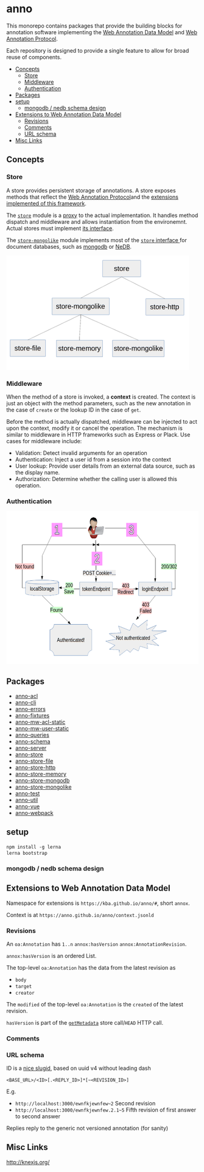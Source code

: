 # anno

This monorepo contains packages that provide the building blocks for annotation
software implementing the [Web Annotation Data
Model](http://www.w3.org/TR/annotation-model/) and [Web Annotation
Protocol](http://www.w3.org/TR/annotation-protocol/).

Each repository is designed to provide a single feature to allow for broad
reuse of components.

<!-- BEGIN-MARKDOWN-TOC -->
* [Concepts](#concepts)
	* [Store](#store)
	* [Middleware](#middleware)
	* [Authentication](#authentication)
* [Packages](#packages)
* [setup](#setup)
	* [mongodb / nedb schema design](#mongodb--nedb-schema-design)
* [Extensions to Web Annotation Data Model](#extensions-to-web-annotation-data-model)
	* [Revisions](#revisions)
	* [Comments](#comments)
	* [URL schema](#url-schema)
* [Misc Links](#misc-links)

<!-- END-MARKDOWN-TOC -->

## Concepts

### Store

A store provides persistent storage of annotations. A store exposes methods
that reflect the [Web Annotation
Protocol](http://www.w3.org/TR/annotation-protocol/)and the [extensions
implemented of this framework](#extensions-to-web-annotation-data-model).

The [`store`](./anno-store) module is a
[proxy](https://en.wikipedia.org/wiki/Proxy_pattern) to the actual
implementation. It handles method dispatch and middleware and allows
instantiation from the environemnt. Actual stores must implement [its
interface](./store/README.md#interface).

The [`store-mongolike`](./anno-store-mongolike) module implements most of the
[`store` interface ](./anno-store/README.md#interface) for document databases,
such as [mongodb](https://mongodb.com) or
[NeDB](https://github.com/louischatriot/nedb).

<img src="./doc/store-hierarchy.png" height="300" title="Hierarchy of stores"/>

### Middleware

When the method of a store is invoked, a **context** is created. The context is
just an object with the method parameters, such as the new annotation in the
case of `create` or the lookup ID in the case of `get`.

Before the method is actually dispatched, middleware can be injected to act
upon the context, modify it or cancel the operation. The mechanism is similar
to middleware in HTTP frameworks such as Express or Plack. Use cases for
middleware include:

* Validation: Detect invalid arguments for an operation
* Authentication: Inject a user id from a session into the context
* User lookup: Provide user details from an external data source, such as the
  display name.
* Authorization: Determine whether the calling user is allowed this operation.

### Authentication

<img src="./doc/authentication.png" height="400" title="Authentication flow"/>

## Packages

<!-- BEGIN-EVAL ls -d anno-* | sed -e 's,\(.*\)$,- [\1](./\1),' -->
- [anno-acl](./anno-acl)
- [anno-cli](./anno-cli)
- [anno-errors](./anno-errors)
- [anno-fixtures](./anno-fixtures)
- [anno-mw-acl-static](./anno-mw-acl-static)
- [anno-mw-user-static](./anno-mw-user-static)
- [anno-queries](./anno-queries)
- [anno-schema](./anno-schema)
- [anno-server](./anno-server)
- [anno-store](./anno-store)
- [anno-store-file](./anno-store-file)
- [anno-store-http](./anno-store-http)
- [anno-store-memory](./anno-store-memory)
- [anno-store-mongodb](./anno-store-mongodb)
- [anno-store-mongolike](./anno-store-mongolike)
- [anno-test](./anno-test)
- [anno-util](./anno-util)
- [anno-vue](./anno-vue)
- [anno-webpack](./anno-webpack)

<!-- END-EVAL -->

## setup

```
npm install -g lerna
lerna bootstrap
```

### mongodb / nedb schema design

## Extensions to Web Annotation Data Model

Namespace for extensions is `https://kba.github.io/anno/#`, short `annox`.

Context is at `https://anno.github.io/anno/context.jsonld`

### Revisions

An `oa:Annotation` has `1..n` `annox:hasVersion` `annox:AnnotationRevision`.

`annox:hasVersion` is an ordered List.

The top-level `oa:Annotation` has the data from the latest revision as

* `body`
* `target`
* `creator`

The `modified` of the top-level `oa:Annotation` is the `created` of the latest
revision.

`hasVersion` is part of the
[`getMetadata`](https://github.com/kba/anno/tree/master/anno-store/#getmetadata)
store call/`HEAD` HTTP call.

### Comments

### URL schema

ID is a [nice slugid](https://www.npmjs.com/package/slugid), based on uuid v4
without leading dash

```
<BASE_URL>/<ID>[.<REPLY_ID>]*[~<REVISION_ID>]
```

E.g.

* `http://localhost:3000/ewnfkjewnfew~2` Second revision
* `http://localhost:3000/ewnfkjewnfew.2.1~5` Fifth revision of first answer to second answer

Replies reply to the generic not versioned annotation (for sanity)

## Misc Links

http://knexjs.org/

